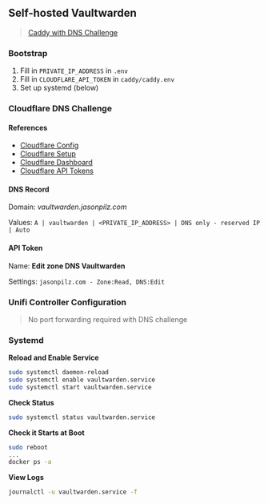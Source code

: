 ## Self-hosted Vaultwarden

> [Caddy with DNS Challenge](https://github.com/dani-garcia/vaultwarden/wiki/Using-Docker-Compose#caddy-with-dns-challenge)

### Bootstrap

1. Fill in `PRIVATE_IP_ADDRESS` in `.env`
2. Fill in `CLOUDFLARE_API_TOKEN` in `caddy/caddy.env`
3. Set up systemd (below)

### Cloudflare DNS Challenge

#### References

* [Cloudflare Config](https://github.com/AlphanAksoyoglu/vaultwarden-rpi?tab=readme-ov-file#cloudflare)
* [Cloudflare Setup](https://github.com/dani-garcia/vaultwarden/wiki/Running-a-private-vaultwarden-instance-with-Let%27s-Encrypt-certs#cloudflare-setup)
* [Cloudflare Dashboard](https://dash.cloudflare.com/38267d786336c199ab9994dc4fbebf23/jasonpilz.com/dns/records)
* [Cloudflare API Tokens](https://dash.cloudflare.com/profile/api-tokens)

#### DNS Record

Domain: _vaultwarden.jasonpilz.com_

Values: `A | vaultwarden | <PRIVATE_IP_ADDRESS> | DNS only - reserved IP | Auto`

#### API Token

Name: **Edit zone DNS Vaultwarden**

Settings: `jasonpilz.com - Zone:Read, DNS:Edit`

### Unifi Controller Configuration

> No port forwarding required with DNS challenge

### Systemd

**Reload and Enable Service**
```bash
sudo systemctl daemon-reload
sudo systemctl enable vaultwarden.service
sudo systemctl start vaultwarden.service
```

**Check Status**
```bash
sudo systemctl status vaultwarden.service
```

**Check it Starts at Boot**
```bash
sudo reboot
...
docker ps -a
```

**View Logs**
```bash
journalctl -u vaultwarden.service -f
```
